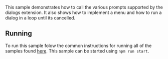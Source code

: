 This sample demonstrates how to call the various prompts supported by the dialogs extension. It also shows how to implement a menu and how to run a dialog in a loop until its cancelled. 

## Running
To run this sample folow the common instructions for running all of the samples found [here](../README.md#running).  This sample can be started using `npm run start`.
